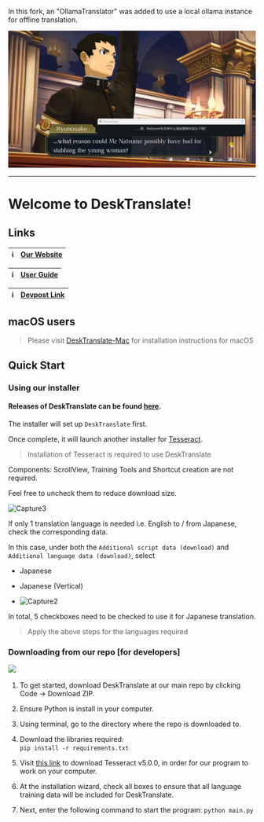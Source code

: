 In this fork, an "OllamaTranslator" was added to use a local ollama instance for offline translation.

![](image/demo.webp)

----

# Welcome to DeskTranslate!



## Links
|:information_source:  | [Our Website](https://desktranslate.github.io/DeskTranslate/)   |
|---------------|:------------------------|

|:information_source:  | [User Guide](https://desktranslate.github.io/DeskTranslate/UserGuide.html)   |
|---------------|:------------------------|

|:information_source:  | [Devpost Link](https://devpost.com/software/desktranslate)   |
|---------------|:------------------------|


## macOS users
> Please visit [DeskTranslate-Mac](https://github.com/DeskTranslate/DeskTranslate-Mac) for installation instructions for macOS

## Quick Start

### Using our installer

#### Releases of DeskTranslate can be found [here](https://github.com/DeskTranslate/DeskTranslate/releases/tag/1.1a).  

The installer will set up `DeskTranslate` first.

Once complete, it will launch another installer for [Tesseract](https://github.com/UB-Mannheim/tesseract/wiki).

> Installation of Tesseract is required to use DeskTranslate

Components: ScrollView, Training Tools and Shortcut creation are not required. 

Feel free to uncheck them to reduce download size.

![Capture3](https://github.com/DeskTranslate/DeskTranslate/assets/45708294/4bd16009-f509-47cf-8a2e-db9353acf4b1)

If only 1 translation language is needed i.e. English to / from Japanese, check the corresponding data.

In this case, under both the `Additional script data (download)` and `Additional language data (download)`, select 
- Japanese
- Japanese (Vertical)

- ![Capture2](https://github.com/DeskTranslate/DeskTranslate/assets/45708294/69435085-f858-467e-b876-13a86e8d0a23)

In total, 5 checkboxes need to be checked to use it for Japanese translation. 

> Apply the above steps for the languages required

### Downloading from our repo [for developers]

![](images/githubDownload.png)

1. To get started, download DeskTranslate at our main repo by clicking Code -> Download ZIP.

2. Ensure Python is install in your computer.

3. Using terminal, go to the directory where the repo is downloaded to. 

4. Download the libraries required:  
`pip install -r requirements.txt`

5. Visit [this link](https://github.com/UB-Mannheim/tesseract/wiki) to download Tesseract v5.0.0, in order 
for our program to work on your computer.

6. At the installation wizard, check all boxes to ensure that all language training data will be included for DeskTranslate. 

7. Next, enter the following command to start the program:
`python main.py`




